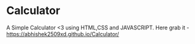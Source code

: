 # Calculator
A Simple Calculator &lt;3 using HTML,CSS and JAVASCRIPT.
Here grab it - https://abhishek2509xd.github.io/Calculator/ 
